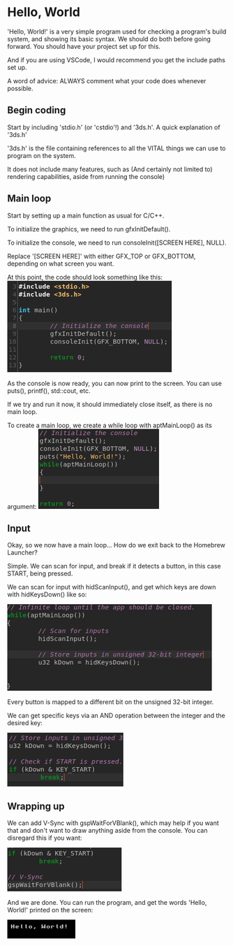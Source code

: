 # Hello, World

'Hello, World!' is a very simple program used for checking a program's build system, and showing its basic syntax.
We should do both before going forward. You should have your project set up for this.

And if you are using VSCode, I would recommend you get the include paths set up.

A word of advice: ALWAYS comment what your code does whenever possible.
## Begin coding

Start by including 'stdio.h' (or 'cstdio'!) and '3ds.h'.
A quick explanation of '3ds.h'

'3ds.h' is the file containing references to all the VITAL things we can use to program on the system.

It does not include many features, such as (And certainly not limited to) rendering capabilities, aside from running the console)
## Main loop

Start by setting up a main function as usual for C/C++.

To initialize the graphics, we need to run gfxInitDefault().

To initialize the console, we need to run consoleInit([SCREEN HERE], NULL).

Replace '[SCREEN HERE]' with either GFX_TOP or GFX_BOTTOM, depending on what screen you want.

At this point, the code should look something like this:
![Failed to load image](../../../assets/devkitpro_helloworld_progress_0.png)

As the console is now ready, you can now print to the screen. You can use puts(), printf(), std::cout, etc.

If we try and run it now, it should immediately close itself, as there is no main loop.

To create a main loop, we create a while loop with aptMainLoop() as its argument:
![Failed to load image](../../../assets/devkitpro_helloworld_progress_1.png)
## Input

Okay, so we now have a main loop... How do we exit back to the Homebrew Launcher?

Simple. We can scan for input, and break if it detects a button, in this case START, being pressed.

We can scan for input with hidScanInput(), and get which keys are down with hidKeysDown() like so:

![Failed to load image](../../../assets/devkitpro_helloworld_progress_2.png)

Every button is mapped to a different bit on the unsigned 32-bit integer.

We can get specific keys via an AND operation between the integer and the desired key:

![Failed to load image](../../../assets/devkitpro_helloworld_progress_3.png)
## Wrapping up

We can add V-Sync with gspWaitForVBlank(), which may help if you want that and don't want to draw anything aside from the console. You can disregard this if you want:

![Failed to load image](../../../assets/devkitpro_helloworld_progress_4.png)

And we are done. You can run the program, and get the words 'Hello, World!' printed on the screen:

![Failed to load image](../../../assets/devkitpro_helloworld_progress_5.png)
